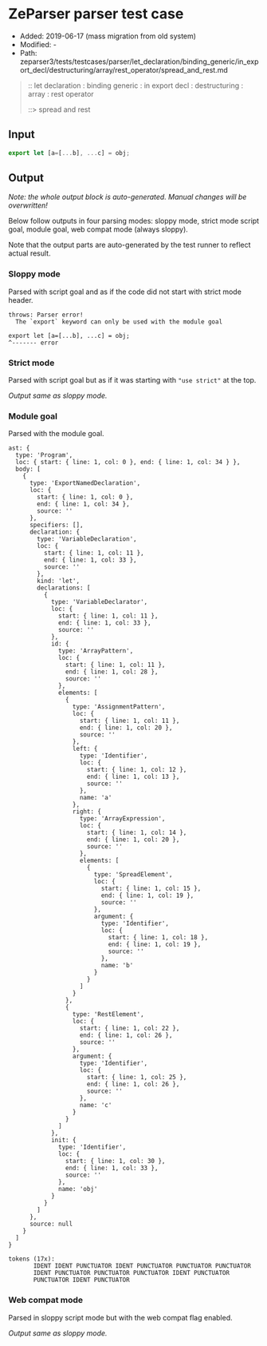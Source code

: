 # ZeParser parser test case

- Added: 2019-06-17 (mass migration from old system)
- Modified: -
- Path: zeparser3/tests/testcases/parser/let_declaration/binding_generic/in_export_decl/destructuring/array/rest_operator/spread_and_rest.md

> :: let declaration : binding generic : in export decl : destructuring : array : rest operator
>
> ::> spread and rest

## Input

`````js
export let [a=[...b], ...c] = obj;
`````

## Output

_Note: the whole output block is auto-generated. Manual changes will be overwritten!_

Below follow outputs in four parsing modes: sloppy mode, strict mode script goal, module goal, web compat mode (always sloppy).

Note that the output parts are auto-generated by the test runner to reflect actual result.

### Sloppy mode

Parsed with script goal and as if the code did not start with strict mode header.

`````
throws: Parser error!
  The `export` keyword can only be used with the module goal

export let [a=[...b], ...c] = obj;
^------- error
`````

### Strict mode

Parsed with script goal but as if it was starting with `"use strict"` at the top.

_Output same as sloppy mode._

### Module goal

Parsed with the module goal.

`````
ast: {
  type: 'Program',
  loc: { start: { line: 1, col: 0 }, end: { line: 1, col: 34 } },
  body: [
    {
      type: 'ExportNamedDeclaration',
      loc: {
        start: { line: 1, col: 0 },
        end: { line: 1, col: 34 },
        source: ''
      },
      specifiers: [],
      declaration: {
        type: 'VariableDeclaration',
        loc: {
          start: { line: 1, col: 11 },
          end: { line: 1, col: 33 },
          source: ''
        },
        kind: 'let',
        declarations: [
          {
            type: 'VariableDeclarator',
            loc: {
              start: { line: 1, col: 11 },
              end: { line: 1, col: 33 },
              source: ''
            },
            id: {
              type: 'ArrayPattern',
              loc: {
                start: { line: 1, col: 11 },
                end: { line: 1, col: 28 },
                source: ''
              },
              elements: [
                {
                  type: 'AssignmentPattern',
                  loc: {
                    start: { line: 1, col: 11 },
                    end: { line: 1, col: 20 },
                    source: ''
                  },
                  left: {
                    type: 'Identifier',
                    loc: {
                      start: { line: 1, col: 12 },
                      end: { line: 1, col: 13 },
                      source: ''
                    },
                    name: 'a'
                  },
                  right: {
                    type: 'ArrayExpression',
                    loc: {
                      start: { line: 1, col: 14 },
                      end: { line: 1, col: 20 },
                      source: ''
                    },
                    elements: [
                      {
                        type: 'SpreadElement',
                        loc: {
                          start: { line: 1, col: 15 },
                          end: { line: 1, col: 19 },
                          source: ''
                        },
                        argument: {
                          type: 'Identifier',
                          loc: {
                            start: { line: 1, col: 18 },
                            end: { line: 1, col: 19 },
                            source: ''
                          },
                          name: 'b'
                        }
                      }
                    ]
                  }
                },
                {
                  type: 'RestElement',
                  loc: {
                    start: { line: 1, col: 22 },
                    end: { line: 1, col: 26 },
                    source: ''
                  },
                  argument: {
                    type: 'Identifier',
                    loc: {
                      start: { line: 1, col: 25 },
                      end: { line: 1, col: 26 },
                      source: ''
                    },
                    name: 'c'
                  }
                }
              ]
            },
            init: {
              type: 'Identifier',
              loc: {
                start: { line: 1, col: 30 },
                end: { line: 1, col: 33 },
                source: ''
              },
              name: 'obj'
            }
          }
        ]
      },
      source: null
    }
  ]
}

tokens (17x):
       IDENT IDENT PUNCTUATOR IDENT PUNCTUATOR PUNCTUATOR PUNCTUATOR
       IDENT PUNCTUATOR PUNCTUATOR PUNCTUATOR IDENT PUNCTUATOR
       PUNCTUATOR IDENT PUNCTUATOR
`````


### Web compat mode

Parsed in sloppy script mode but with the web compat flag enabled.

_Output same as sloppy mode._
